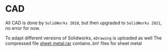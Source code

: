 # CAD

All CAD is done by `SolidWorks 2018`, but then upgraded to `SolidWorks 2021`, no error for now.

To adapt different versions of Solidworks, `eDrawing` is uploaded as well
The compressed file [sheet metal.rar](https://github.com/ValenQiu/SolarTracker/blob/main/CAD/sheet%20metal.rar) contains`.DXF` files for sheet metal
